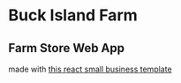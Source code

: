 # Buck Island Farm
## Farm Store Web App

made with [this react small business template](https://github.com/davidkavanaugh/SmallBusinessTemplate)